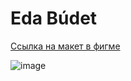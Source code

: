 # Eda Búdet

[Ссылка на макет в фигме](https://www.figma.com/design/K7f0vu4F0lEfc6VUeOsDRm/edabudet-web?node-id=0-1&t=wB2xjfv3KxuizjxV-1)

![image](https://github.com/leevayy/edabudet-web/assets/86363699/058816da-c116-48c1-a019-f5413d2aea72)

